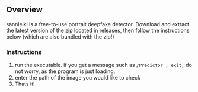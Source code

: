 ## Overview
sannleiki is a free-to-use portrait deepfake detector. Download and extract the latest version of the zip located in releases, then follow the instructions below (which are also bundled with the zip!)

### Instructions

1. run the executable. if you get a message such as `/Predictor ; exit;` do not worry, as the program is just loading.
2. enter the path of the image you would like to check
3. Thats it!
